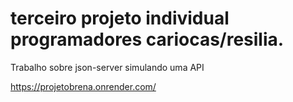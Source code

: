 # terceiro projeto individual programadores cariocas/resilia.
Trabalho sobre json-server simulando uma API




https://projetobrena.onrender.com/
